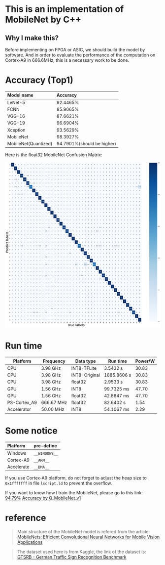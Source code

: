 # This is an implementation of MobileNet by C++

## Why I make this?
Before implementing on FPGA or ASIC, we should build the model by software. And in order to evaluate the performance of the computation on Cortex-A9 in 666.6MHz, this is a necessary work to be done.  

# Accuracy (Top1)
|Model name|Accuracy|
|:-|:-|
|LeNet-5| 92.4465%|
|FCNN	|85.9065%|
|VGG-16	|87.6621%|
|VGG-19	|96.6904%|
|Xception	|93.5629%|
|MobileNet	|98.3927%|
|MobileNet(Quantized)	|94.7901%(should be higher)|

Here is the float32 MobileNet Confusion Matrix:  

<center>
<img src="image/confuse_matrix.png" width=720>
</center>  

# Run time
|Platform|Frequency|Data type|Run time|Power/W|
|-|-|-|-|-|
|CPU|3.98 GHz|INT8-TFLite|3.5432 s|30.83|
|CPU|3.98 GHz|INT8-Original|1885.8606 s|30.83|
|CPU|3.98 GHz|float32|2.9533 s|30.83|
|GPU|1.56 GHz|INT8|99.7325 ms|47.70|
|GPU|1.56 GHz|float32|42.8847 ms|47.70|
|PS-Cortex_A9|666.67 MHz|float32|82.6402 s|1.54|
|Accelerator|50.00 MHz|INT8|54.1067 ms|2.29|
  
# Some notice
|Platform|pre-define|
|:-|:-|
|Windows|`__WINDOWS__`|
|Cortex-A9|`__ARM__`|  
|Accelerate| `__DMA__`|

If you use Cortex-A9 platform, do not forget to adjust the heap size to `0x1fffffff` in file `lscript.ld` to prevent the overflow.

If you want to know how I train the MobileNet, please go to this link:    
[94.79% Accuracy by Q_MobileNet_v1](https://www.kaggle.com/mzc6838/94-79-accuracy-by-q-mobilenet-v1)  

# reference

> Main structure of the MobileNet model is refered from the article:  
> [MobileNets: Efficient Convolutional Neural Networks for Mobile Vision Applications](https://arxiv.org/abs/1704.04861)  

> The dataset used here is from Kaggle, the link of the dataset is:  
> [GTSRB - German Traffic Sign Recognition Benchmark](https://www.kaggle.com/meowmeowmeowmeowmeow/gtsrb-german-traffic-sign)  

